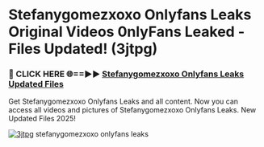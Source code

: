 # Stefanygomezxoxo Onlyfans Leaks Original Videos 0nlyFans Leaked - Files Updated! (3jtpg)

<h3>🔴 CLICK HERE 🌐==►► <a href="https://tinyurl.com/x26r9saj" rel="nofollow">Stefanygomezxoxo Onlyfans Leaks Updated Files</a></h3>

Get Stefanygomezxoxo Onlyfans Leaks and all content. Now you can access all videos and pictures of Stefanygomezxoxo Onlyfans Leaks. New Updated Files 2025!

[![3jtpg](https://i.imgur.com/LkgZPqh.gif)](https://tinyurl.com/x26r9saj)
stefanygomezxoxo onlyfans leaks